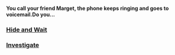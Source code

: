 #### You call your friend Marget, the phone keeps ringing and goes to voicemail.Do you...

### [Hide and Wait](hide-wait/hide-wait.md)
### [Investigate](../../../../investigate/investigate.md)
